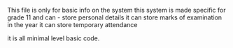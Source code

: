 This file is only for basic info on the system 
this system is made specific for grade 11 and can - 
store personal details 
it can store marks of examination in the year 
it can store temporary attendance

it is all minimal level basic code. 
